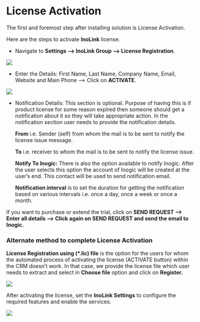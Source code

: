 # License Activation

The first and foremost step after installing solution is License Activation.

Here are the steps to activate **InoLink** license.

* Navigate to **Settings --> InoLink Group --> License Registration**.

![](<../../.gitbook/assets/Lic\_1 (11).png>)

* Enter the Details: First Name, Last Name, Company Name, Email, Website and Main Phone --> Click on **ACTIVATE**.

![](<../../.gitbook/assets/Lic\_2 (2).png>)

*   Notification Details: This section is optional. Purpose of having this is if product license for some reason expired then someone should get a notification about it so they will take appropriate action. In the notification section user needs to provide the notification details.&#x20;

    **From** i.e. Sender (self) from whom the mail is to be sent to notify the license issue message.&#x20;

    **To** i.e. receiver to whom the mail is to be sent to notify the license issue.

    **Notify To Inogic:** There is also the option available to notify Inogic. After the user selects this option the account of Inogic will be created at the user’s end. This contact will be used to send notification email. &#x20;

    **Notification interval** is to set the duration for getting the notification based on various intervals i.e. once a day, once a week or once a month.

If you want to purchase or extend the trial, click on **SEND REQUEST --> Enter all details --> Click again on SEND REQUEST and send the email to Inogic.**

### Alternate method to complete License Activation

**License Registration using (\*.lic) file** is the option for the users for whom the automated process of activating the license (ACTIVATE button) within the CRM doesn’t work. In that case, we provide the license file which user needs to extract and select in **Choose file** option and click on **Register.**

![](<../../.gitbook/assets/Lic\_3 (6).png>)

After activating the license, set the **InoLink Settings** to configure the required features and enable the services.

![](<../../.gitbook/assets/Lic\_4 (6).png>)

